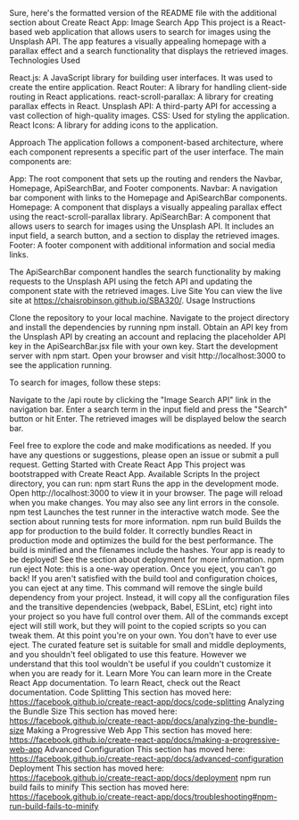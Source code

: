 Sure, here's the formatted version of the README file with the additional section about Create React App:
Image Search App
This project is a React-based web application that allows users to search for images using the Unsplash API. The app features a visually appealing homepage with a parallax effect and a search functionality that displays the retrieved images.
Technologies Used

React.js: A JavaScript library for building user interfaces. It was used to create the entire application.
React Router: A library for handling client-side routing in React applications.
react-scroll-parallax: A library for creating parallax effects in React.
Unsplash API: A third-party API for accessing a vast collection of high-quality images.
CSS: Used for styling the application.
React Icons: A library for adding icons to the application.

Approach
The application follows a component-based architecture, where each component represents a specific part of the user interface. The main components are:

App: The root component that sets up the routing and renders the Navbar, Homepage, ApiSearchBar, and Footer components.
Navbar: A navigation bar component with links to the Homepage and ApiSearchBar components.
Homepage: A component that displays a visually appealing parallax effect using the react-scroll-parallax library.
ApiSearchBar: A component that allows users to search for images using the Unsplash API. It includes an input field, a search button, and a section to display the retrieved images.
Footer: A footer component with additional information and social media links.

The ApiSearchBar component handles the search functionality by making requests to the Unsplash API using the fetch API and updating the component state with the retrieved images.
Live Site
You can view the live site at https://chaisrobinson.github.io/SBA320/.
Usage Instructions

Clone the repository to your local machine.
Navigate to the project directory and install the dependencies by running npm install.
Obtain an API key from the Unsplash API by creating an account and replacing the placeholder API key in the ApiSearchBar.jsx file with your own key.
Start the development server with npm start.
Open your browser and visit http://localhost:3000 to see the application running.

To search for images, follow these steps:

Navigate to the /api route by clicking the "Image Search API" link in the navigation bar.
Enter a search term in the input field and press the "Search" button or hit Enter.
The retrieved images will be displayed below the search bar.

Feel free to explore the code and make modifications as needed. If you have any questions or suggestions, please open an issue or submit a pull request.
Getting Started with Create React App
This project was bootstrapped with Create React App.
Available Scripts
In the project directory, you can run:
npm start
Runs the app in the development mode.
Open http://localhost:3000 to view it in your browser.
The page will reload when you make changes.
You may also see any lint errors in the console.
npm test
Launches the test runner in the interactive watch mode.
See the section about running tests for more information.
npm run build
Builds the app for production to the build folder.
It correctly bundles React in production mode and optimizes the build for the best performance.
The build is minified and the filenames include the hashes.
Your app is ready to be deployed!
See the section about deployment for more information.
npm run eject
Note: this is a one-way operation. Once you eject, you can't go back!
If you aren't satisfied with the build tool and configuration choices, you can eject at any time. This command will remove the single build dependency from your project.
Instead, it will copy all the configuration files and the transitive dependencies (webpack, Babel, ESLint, etc) right into your project so you have full control over them. All of the commands except eject will still work, but they will point to the copied scripts so you can tweak them. At this point you're on your own.
You don't have to ever use eject. The curated feature set is suitable for small and middle deployments, and you shouldn't feel obligated to use this feature. However we understand that this tool wouldn't be useful if you couldn't customize it when you are ready for it.
Learn More
You can learn more in the Create React App documentation.
To learn React, check out the React documentation.
Code Splitting
This section has moved here: https://facebook.github.io/create-react-app/docs/code-splitting
Analyzing the Bundle Size
This section has moved here: https://facebook.github.io/create-react-app/docs/analyzing-the-bundle-size
Making a Progressive Web App
This section has moved here: https://facebook.github.io/create-react-app/docs/making-a-progressive-web-app
Advanced Configuration
This section has moved here: https://facebook.github.io/create-react-app/docs/advanced-configuration
Deployment
This section has moved here: https://facebook.github.io/create-react-app/docs/deployment
npm run build fails to minify
This section has moved here: https://facebook.github.io/create-react-app/docs/troubleshooting#npm-run-build-fails-to-minify
